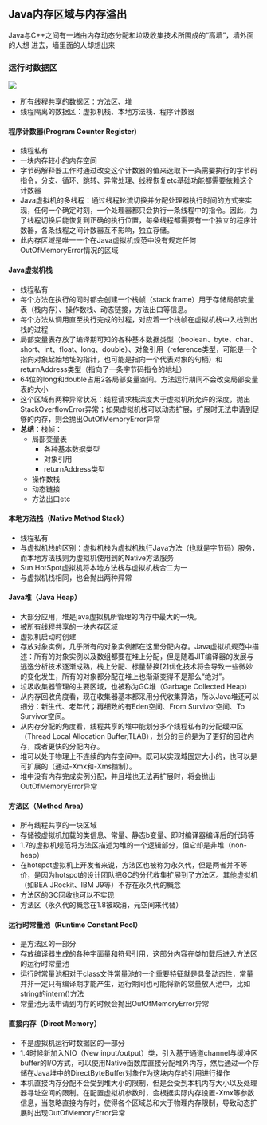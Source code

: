 ## Java内存区域与内存溢出
Java与C++之间有一堵由内存动态分配和垃圾收集技术所围成的“高墙”，墙外面的人想
进去，墙里面的人却想出来

### 运行时数据区
![](https://llhyoudao.oss-cn-shenzhen.aliyuncs.com/%E6%9C%89%E9%81%93%E4%BA%91/1608802028%281%29.png)
- 所有线程共享的数据区：方法区、堆
- 线程隔离的数据区：虚拟机栈、本地方法栈、程序计数器

#### 程序计数器(Program Counter Register)
- 线程私有
- 一块内存较小的内存空间
- 字节码解释器工作时通过改变这个计数器的值来选取下一条需要执行的字节码指令，分支、循环、跳转、异常处理、线程恢复etc基础功能都需要依赖这个计数器
- Java虚拟机的多线程：通过线程轮流切换并分配处理器执行时间的方式来实现，任何一个确定时刻，一个处理器都只会执行一条线程中的指令。因此，为了线程切换后能恢复到正确的执行位置，每条线程都需要有一个独立的程序计数器，各条线程之间计数器互不影响，独立存储。
- 此内存区域是唯一一个在Java虚拟机规范中没有规定任何OutOfMemoryError情况的区域

#### Java虚拟机栈
- 线程私有
- 每个方法在执行的同时都会创建一个栈帧（stack frame）用于存储局部变量表（栈内存）、操作数栈、动态链接，方法出口等信息。
- 每个方法从调用直至执行完成的过程，对应着一个栈帧在虚拟机栈中入栈到出栈的过程
- 局部变量表存放了编译期可知的各种基本数据类型（boolean、byte、char、short、int、float、long、double）、对象引用（reference类型，可能是一个指向对象起始地址的指针，也可能是指向一个代表对象的句柄）和returnAddress类型（指向了一条字节码指令的地址）
- 64位的long和double占用2各局部变量空间。方法运行期间不会改变局部变量表的大小
- 这个区域有两种异常状况：线程请求栈深度大于虚拟机所允许的深度，抛出StackOverflowError异常；如果虚拟机栈可以动态扩展，扩展时无法申请到足够的内存，则会抛出OutOfMemoryError异常
- **总结**：栈帧：
    - 局部变量表
        - 各种基本数据类型
        - 对象引用
        - returnAddress类型
    - 操作数栈
    - 动态链接
    - 方法出口etc

#### 本地方法栈（Native Method Stack）
- 线程私有
- 与虚拟机栈的区别：虚拟机栈为虚拟机执行Java方法（也就是字节码）服务，而本地方法栈则为虚拟机使用到的Native方法服务
- Sun HotSpot虚拟机将本地方法栈与虚拟机栈合二为一
- 与虚拟机栈相同，也会抛出两种异常

#### Java堆（Java Heap）
- 大部分应用，堆是java虚拟机所管理的内存中最大的一块。
- 被所有线程共享的一块内存区域
- 虚拟机启动时创建
- 存放对象实例，几乎所有的对象实例都在这里分配内存。Java虚拟机规范中描述：所有的对象实例以及数组都要在堆上分配，但是随着JIT编译器的发展与逃逸分析技术逐渐成熟，栈上分配、标量替换[2]优化技术将会导致一些微妙的变化发生，所有的对象都分配在堆上也渐渐变得不是那么“绝对”。
- 垃圾收集器管理的主要区域，也被称为GC堆（Garbage Collected Heap）
- 从内存回收角度看，现在收集器基本都采用分代收集算法，所以Java堆还可以细分：新生代、老年代；再细致的有Eden空间、From Survivor空间、To Survivor空间。
- 从内存分配的角度看，线程共享的堆中能划分多个线程私有的分配缓冲区（Thread Local Allocation Buffer,TLAB），划分的目的是为了更好的回收内存，或者更快的分配内存。
- 堆可以处于物理上不连续的内存空间中。既可以实现城固定大小的，也可以是可扩展的（通过-Xmx和-Xms控制）。
- 堆中没有内存完成实例分配，并且堆也无法再扩展时，将会抛出OutOfMemoryError异常

#### 方法区（Method Area）
- 所有线程共享的一块区域
- 存储被虚拟机加载的类信息、常量、静态b变量、即时编译器编译后的代码等
- 1.7的虚拟机规范将方法区描述为堆的一个逻辑部分，但它却是非堆（non-heap）
- 在hotspot虚拟机上开发者来说，方法区也被称为永久代，但是两者并不等价，是因为hotspot的设计团队把GC的分代收集扩展到了方法区。其他虚拟机（如BEA JRockit、IBM J9等）不存在永久代的概念
- 方法区的GC回收也可以不实现
- 方法区（永久代的概念在1.8被取消，元空间来代替）

#### 运行时常量池（Runtime Constant Pool）
- 是方法区的一部分
- 存放编译器生成的各种字面量和符号引用，这部分内容在类加载后进入方法区的运行时常量池
- 运行时常量池相对于class文件常量池的一个重要特征就是具备动态性，常量并非一定只有编译期才能产生，运行期间也可能将新的常量放入池中，比如string的intern()方法
- 常量池无法申请到内存的时候会抛出OutOfMemoryError异常

#### 直接内存（Direct Memory）
- 不是虚拟机运行时数据区的一部分
- 1.4时候新加入NIO（New input/output）类，引入基于通道channel与缓冲区buffer的I/O方式，可以使用Native函数库直接分配堆外内存，然后通过一个存储在Java堆中的DirectByteBuffer对象作为这块内存的引用进行操作
- 本机直接内存分配不会受到堆大小的限制，但是会受到本机内存大小以及处理器寻址空间的限制。在配置虚拟机参数时，会根据实际内存设置-Xmx等参数信息，当忽略直接内存时，使得各个区域总和大于物理内存限制，导致动态扩展时出现OutOfMemoryError异常